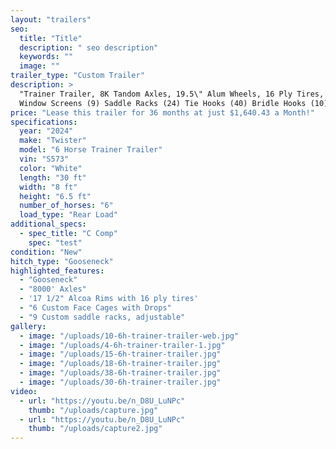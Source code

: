 ```yaml
---
layout: "trailers"
seo:
  title: "Title"
  description: " seo description"
  keywords: ""
  image: ""
trailer_type: "Custom Trailer"
description: >
  "Trainer Trailer, 8K Tandom Axles, 19.5\" Alum Wheels, 16 Ply Tires, White Skin, Rubber Mats Full Length (6) Custom Face Cages (12)
  Window Screens (9) Saddle Racks (24) Tie Hooks (40) Bridle Hooks (10) Manger Hooks Line & Insulate Walls Full Length Line & Insulate Ceiling Full Length Finish All Tacks & Dressing Room (Line, Insulate, Carpet, & Mats) Carpet Manger Doors Rumber (Kick Plate) in Horse Area Custom Adjustable Saddle Racks Stair Step Tack Wall Code Locks 2 Stud Dividers with High Top Flow Divider 2 Brush tray Boot Box Spare Tire Clothes Rod 2- Pinned 4 tier blanket Racks Single electric/Hydraulic Jack Quick Coupler"
price: "Lease this trailer for 36 months at just $1,640.43 a Month!"
specifications:
  year: "2024"
  make: "Twister"
  model: "6 Horse Trainer Trailer"
  vin: "S573"
  color: "White"
  length: "30 ft"
  width: "8 ft"
  height: "6.5 ft"
  number_of_horses: "6"
  load_type: "Rear Load"
additional_specs:
  - spec_title: "C Comp"
    spec: "test"
condition: "New"
hitch_type: "Gooseneck"
highlighted_features:
  - "Gooseneck"
  - "8000' Axles"
  - '17 1/2" Alcoa Rims with 16 ply tires'
  - "6 Custom Face Cages with Drops"
  - "9 Custom saddle racks, adjustable"
gallery:
  - image: "/uploads/10-6h-trainer-trailer-web.jpg"
  - image: "/uploads/4-6h-trainer-trailer-1.jpg"
  - image: "/uploads/15-6h-trainer-trailer.jpg"
  - image: "/uploads/18-6h-trainer-trailer.jpg"
  - image: "/uploads/38-6h-trainer-trailer.jpg"
  - image: "/uploads/30-6h-trainer-trailer.jpg"
video:
  - url: "https://youtu.be/n_D8U_LuNPc"
    thumb: "/uploads/capture.jpg"
  - url: "https://youtu.be/n_D8U_LuNPc"
    thumb: "/uploads/capture2.jpg"
---
```

